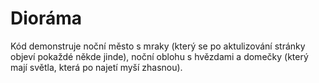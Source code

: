 # Dioráma

Kód demonstruje noční město s mraky (který se po aktulizování stránky objeví pokaždé někde jinde), noční oblohu s hvězdami a domečky (který mají světla, která po najetí myší zhasnou). 
